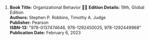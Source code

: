1. **Book Title:** Organizational Behavior  📒🚫
   **Edition Details:** 19th, Global Edition  
   **Authors:** Stephen P. Robbins, Timothy A. Judge  
   **Publisher:** Pearson  
   **ISBN-13:** "978-0137474646, 978-1292450025, 978-1292449968"  
   **Publication Date:** February 6, 2023
